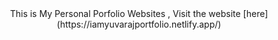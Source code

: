 <center>
  This is My Personal Porfolio Websites , Visit the website [here](https://iamyuvarajportfolio.netlify.app/)
</center>
